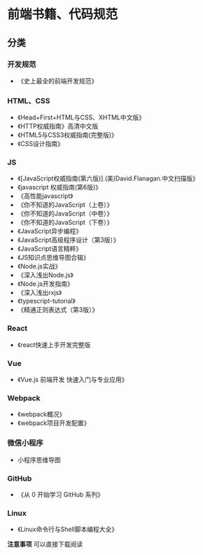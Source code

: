 # 前端书籍、代码规范

## 分类
### 开发规范
- 《史上最全的前端开发规范》 

### HTML、CSS
- 《Head+First+HTML与CSS、XHTML中文版》
- 《HTTP权威指南》高清中文版
- 《HTML5与CSS3权威指南(完整版)》
- 《CSS设计指南》

### JS
- 《[JavaScript权威指南(第六版)].(美)David.Flanagan.中文扫描版》
- 《javascript 权威指南(第6版)》
- 《高性能javascript》
- 《你不知道的JavaScript（上卷）》
- 《你不知道的JavaScript（中卷）》
- 《你不知道的JavaScript（下卷）》
- 《JavaScript异步编程》
- 《JavaScript高级程序设计（第3版）》
- 《JavaScript语言精粹》
- 《JS知识点思维导图合辑》
- 《Node.js实战》
- 《深入浅出Node.js》
- 《Node.js开发指南》
- 《深入浅出rxjs》
- 《typescript-tutorial》
- 《精通正则表达式（第3版）》

### React
- 《react快速上手开发完整版

### Vue
- 《Vue.js 前端开发 快速入门与专业应用》

### Webpack
- 《webpack概况》
- 《webpack项目开发配置》

### 微信小程序
- 小程序思维导图

### GitHub
- 《从 0 开始学习 GitHub 系列》

### Linux
- 《Linux命令行与Shell脚本编程大全》

**注意事项**
可以直接下载阅读
